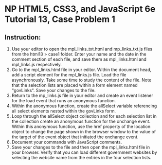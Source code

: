 # NP HTML5, CSS3, and JavaScript 6e Tutorial 13, Case Problem 1

## Instruction:
1.  Use your editor to open the mpl_links_txt.html and mp_links_txt.js files from the html13 > case1 folder. Enter your name and the date in the comment section of each file, and save them as mpl_links.html and mpl_links.js respectively.
2.  Go to the mpl_links.html file in your editor. Within the document head, add a script element for the mpl_links.js file. Load the file asynchronously. Take some time to study the content of the file. Note that the selection lists are placed within a form element named "govLinks". Save your changes to the file.
3.  Return to the mp_links.js file in your editor and create an event listener for the load event that runs an anonymous function.
4.  Within the anonymous function, create the allSelect variable referencing all select elements nested within the govLinks form.
5.  Loop through the allSelect object collection and for each selection list in the collection create an anonymous function for the onchange event. Within this anonymous function, use the href property of the location object to change the page shown in the browser window to the value of the target of the event object that initiated the onchange event.
6.  Document your commands with JavaScript comments.
7.  Save your changes to the file and then open the mpl_links.html file in your browser. Verify that you can load different government websites by selecting the website name from the entries in the four selection lists.

